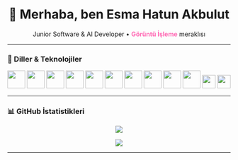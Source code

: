 <h1 align="center">👋 Merhaba, ben Esma Hatun Akbulut</h1>

<p align="center">
  Junior Software & AI Developer • <span style="color:#ff69b4"><b>Görüntü İşleme</b></span> meraklısı
</p>

---

### 🚀 Diller & Teknolojiler

<p align="center">
  <!-- Programlama Dilleri -->
  <img src="https://cdn.jsdelivr.net/gh/devicons/devicon/icons/csharp/csharp-original.svg" width="40" />
  <img src="https://cdn.jsdelivr.net/gh/devicons/devicon/icons/python/python-original.svg" width="40" />
  <img src="https://cdn.jsdelivr.net/gh/devicons/devicon/icons/java/java-original.svg" width="40" />
  <img src="https://cdn.jsdelivr.net/gh/devicons/devicon/icons/c/c-original.svg" width="40" />

  <!-- Web Geliştirme -->
  <img src="https://cdn.jsdelivr.net/gh/devicons/devicon/icons/html5/html5-original.svg" width="40" />
  <img src="https://cdn.jsdelivr.net/gh/devicons/devicon/icons/css3/css3-original.svg" width="40" />
  <img src="https://cdn.jsdelivr.net/gh/devicons/devicon/icons/javascript/javascript-original.svg" width="40" />
  <img src="https://cdn.jsdelivr.net/gh/devicons/devicon/icons/php/php-original.svg" width="40" />
  <img src="https://cdn.jsdelivr.net/gh/devicons/devicon/icons/mysql/mysql-original.svg" width="40" />

  <!-- Yapay Zeka & Görüntü İşleme -->
  <img src="https://cdn.jsdelivr.net/gh/devicons/devicon/icons/opencv/opencv-original.svg" width="40" />
  <img src="https://img.shields.io/badge/YOLOv8-vision-ff69b4?style=flat&logo=python&logoColor=white" height="30" />
  <img src="https://img.shields.io/badge/ROS-RobotOS-22314E?style=flat&logo=ros&logoColor=white" height="30" />
</p>

---

### 📊 GitHub İstatistikleri

<p align="center">
  <!-- Genel Commit + PR + Star + Private dahil -->
  <img src="https://github-readme-stats.vercel.app/api?username=Esmahtn&show_icons=true&theme=github_dark&count_private=true&cache_seconds=0" />
</p>

<p align="center">
  <!-- Commit serisi (streak) -->
  <img src="https://github-readme-streak-stats.herokuapp.com/?user=Esmahtn&theme=github-dark&hide_border=true&cache_seconds=0" />
</p>



---
